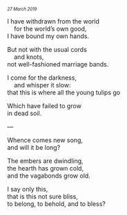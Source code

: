 <p style="margin:0; margin-top: -1.25rem">
  <em>
    <small><small>27 March 2019</small></small>
  </em>
</p>

I have withdrawn from the world  
&nbsp;&nbsp;&nbsp;&nbsp;for the world’s own good,  
I have bound my own hands.

But not with the usual cords  
&nbsp;&nbsp;&nbsp;&nbsp;and knots,  
not well-fashioned marriage bands.

I come for the darkness,  
&nbsp;&nbsp;&nbsp;&nbsp;and whisper it slow:  
that this is where all the young tulips go

Which have failed to grow  
in dead soil.

—

Whence comes new song,  
and will it be long?

The embers are dwindling,  
the hearth has grown cold,  
and the vagabonds grow old.

I say only this,  
that is this not sure bliss,  
to belong, to behold, and to bless?
